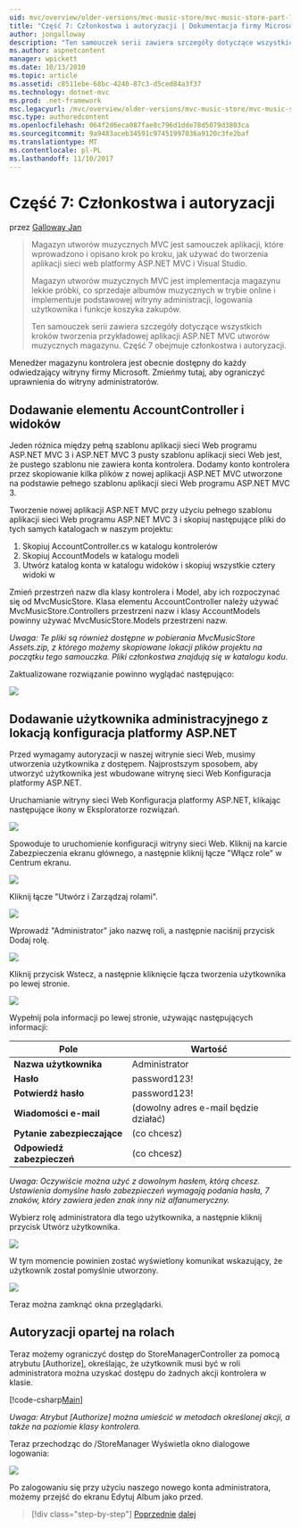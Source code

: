 ```yaml
---
uid: mvc/overview/older-versions/mvc-music-store/mvc-music-store-part-7
title: "Część 7: Członkostwa i autoryzacji | Dokumentacja firmy Microsoft"
author: jongalloway
description: "Ten samouczek serii zawiera szczegóły dotyczące wszystkich kroków tworzenia przykładowej aplikacji ASP.NET MVC utworów muzycznych magazynu. Część 7 obejmuje członkostwa i autoryzacji."
ms.author: aspnetcontent
manager: wpickett
ms.date: 10/13/2010
ms.topic: article
ms.assetid: c8511ebe-68bc-4240-87c3-d5ced84a3f37
ms.technology: dotnet-mvc
ms.prod: .net-framework
msc.legacyurl: /mvc/overview/older-versions/mvc-music-store/mvc-music-store-part-7
msc.type: authoredcontent
ms.openlocfilehash: 064f2d6eca087fae8c796d1dde78d5079d3803ca
ms.sourcegitcommit: 9a9483aceb34591c97451997036a9120c3fe2baf
ms.translationtype: MT
ms.contentlocale: pl-PL
ms.lasthandoff: 11/10/2017
---
```

<a name="part-7-membership-and-authorization"></a>Część 7: Członkostwa i autoryzacji
====================
przez [Galloway Jan](https://github.com/jongalloway)

> Magazyn utworów muzycznych MVC jest samouczek aplikacji, które wprowadzono i opisano krok po kroku, jak używać do tworzenia aplikacji sieci web platformy ASP.NET MVC i Visual Studio.  
>   
> Magazyn utworów muzycznych MVC jest implementacja magazynu lekkie próbki, co sprzedaje albumów muzycznych w trybie online i implementuje podstawowej witryny administracji, logowania użytkownika i funkcje koszyka zakupów.  
>   
> Ten samouczek serii zawiera szczegóły dotyczące wszystkich kroków tworzenia przykładowej aplikacji ASP.NET MVC utworów muzycznych magazynu. Część 7 obejmuje członkostwa i autoryzacji.


Menedżer magazynu kontrolera jest obecnie dostępny do każdy odwiedzający witryny firmy Microsoft. Zmieńmy tutaj, aby ograniczyć uprawnienia do witryny administratorów.

## <a name="adding-the-accountcontroller-and-views"></a>Dodawanie elementu AccountController i widoków

Jeden różnica między pełną szablonu aplikacji sieci Web programu ASP.NET MVC 3 i ASP.NET MVC 3 pusty szablonu aplikacji sieci Web jest, że pustego szablonu nie zawiera konta kontrolera. Dodamy konto kontrolera przez skopiowanie kilka plików z nowej aplikacji ASP.NET MVC utworzone na podstawie pełnego szablonu aplikacji sieci Web programu ASP.NET MVC 3.

Tworzenie nowej aplikacji ASP.NET MVC przy użyciu pełnego szablonu aplikacji sieci Web programu ASP.NET MVC 3 i skopiuj następujące pliki do tych samych katalogach w naszym projektu:

1. Skopiuj AccountController.cs w katalogu kontrolerów
2. Skopiuj AccountModels w katalogu modeli
3. Utwórz katalog konta w katalogu widoków i skopiuj wszystkie cztery widoki w

Zmień przestrzeń nazw dla klasy kontrolera i Model, aby ich rozpoczynać się od MvcMusicStore. Klasa elementu AccountController należy używać MvcMusicStore.Controllers przestrzeni nazw i klasy AccountModels powinny używać MvcMusicStore.Models przestrzeni nazw.

*Uwaga: Te pliki są również dostępne w pobierania MvcMusicStore Assets.zip, z którego możemy skopiowane lokacji plików projektu na początku tego samouczka. Pliki członkostwa znajdują się w katalogu kodu.*

Zaktualizowane rozwiązanie powinno wyglądać następująco:

![](mvc-music-store-part-7/_static/image1.png)

## <a name="adding-an-administrative-user-with-the-aspnet-configuration-site"></a>Dodawanie użytkownika administracyjnego z lokacją konfiguracja platformy ASP.NET

Przed wymagamy autoryzacji w naszej witrynie sieci Web, musimy utworzenia użytkownika z dostępem. Najprostszym sposobem, aby utworzyć użytkownika jest wbudowane witrynę sieci Web Konfiguracja platformy ASP.NET.

Uruchamianie witryny sieci Web Konfiguracja platformy ASP.NET, klikając następujące ikony w Eksploratorze rozwiązań.

![](mvc-music-store-part-7/_static/image2.png)

Spowoduje to uruchomienie konfiguracji witryny sieci Web. Kliknij na karcie Zabezpieczenia ekranu głównego, a następnie kliknij łącze "Włącz role" w Centrum ekranu.

![](mvc-music-store-part-7/_static/image3.png)

Kliknij łącze "Utwórz i Zarządzaj rolami".

![](mvc-music-store-part-7/_static/image4.png)

Wprowadź "Administrator" jako nazwę roli, a następnie naciśnij przycisk Dodaj rolę.

![](mvc-music-store-part-7/_static/image5.png)

Kliknij przycisk Wstecz, a następnie kliknięcie łącza tworzenia użytkownika po lewej stronie.

![](mvc-music-store-part-7/_static/image6.png)

Wypełnij pola informacji po lewej stronie, używając następujących informacji:

| **Pole** | **Wartość** |
| --- | --- |
| **Nazwa użytkownika** | Administrator |
| **Hasło** | password123! |
| **Potwierdź hasło** | password123! |
| **Wiadomości e-mail** | (dowolny adres e-mail będzie działać) |
| **Pytanie zabezpieczające** | (co chcesz) |
| **Odpowiedź zabezpieczeń** | (co chcesz) |

*Uwaga: Oczywiście można użyć z dowolnym hasłem, którą chcesz. Ustawienia domyślne hasło zabezpieczeń wymagają podania hasła, 7 znaków, który zawiera jeden znak inny niż alfanumeryczny.*

Wybierz rolę administratora dla tego użytkownika, a następnie kliknij przycisk Utwórz użytkownika.

![](mvc-music-store-part-7/_static/image7.png)

W tym momencie powinien zostać wyświetlony komunikat wskazujący, że użytkownik został pomyślnie utworzony.

![](mvc-music-store-part-7/_static/image8.png)

Teraz można zamknąć okna przeglądarki.

## <a name="role-based-authorization"></a>Autoryzacji opartej na rolach

Teraz możemy ograniczyć dostęp do StoreManagerController za pomocą atrybutu [Authorize], określając, że użytkownik musi być w roli administratora można uzyskać dostępu do żadnych akcji kontrolera w klasie.

[!code-csharp[Main](mvc-music-store-part-7/samples/sample1.cs)]

*Uwaga: Atrybut [Authorize] można umieścić w metodach określonej akcji, a także na poziomie klasy kontrolera.*

Teraz przechodząc do /StoreManager Wyświetla okno dialogowe logowania:

![](mvc-music-store-part-7/_static/image9.png)

Po zalogowaniu się przy użyciu naszego nowego konta administratora, możemy przejść do ekranu Edytuj Album jako przed.

>[!div class="step-by-step"]
[Poprzednie](mvc-music-store-part-6.md)
[dalej](mvc-music-store-part-8.md)
